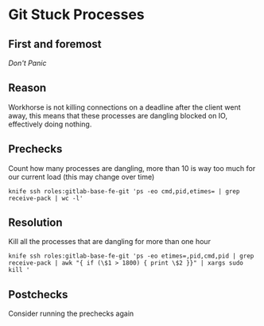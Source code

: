 # Git Stuck Processes

## First and foremost

*Don't Panic*

## Reason

Workhorse is not killing connections on a deadline after the client went away, this means that these processes are dangling blocked on IO, effectively doing nothing.

## Prechecks

Count how many processes are dangling, more than 10 is way too much for our current load (this may change over time)

`knife ssh roles:gitlab-base-fe-git 'ps -eo cmd,pid,etimes= | grep receive-pack | wc -l'`

## Resolution

Kill all the processes that are dangling for more than one hour

`knife ssh roles:gitlab-base-fe-git 'ps -eo etimes=,pid,cmd,pid | grep receive-pack | awk "{ if (\$1 > 1800) { print \$2 }}" | xargs sudo kill '`

## Postchecks

Consider running the prechecks again
